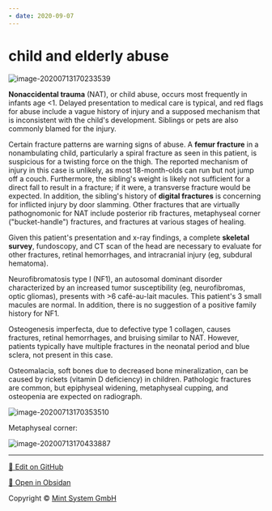 ```yaml
---
- date: 2020-09-07
---
```


# child and elderly abuse

<!-- nonaccidental trauma risks, features, management, vs OI and osteomalacia -->

![image-20200713170233539](https://photos.thisispiggy.com/file/wikiFiles/image-20200713170233539.png)

**Nonaccidental trauma** (NAT), or  child abuse, occurs most frequently in infants age <1. Delayed  presentation to medical care is typical, and red flags for abuse include a vague history of injury and a supposed mechanism that is inconsistent with the child's development. Siblings or pets are also commonly  blamed for the injury.

Certain fracture patterns are warning signs of abuse. A **femur fracture** in a nonambulating child, particularly a spiral fracture as seen in this patient, is suspicious for a twisting force on the  thigh. The reported mechanism of injury in this case is unlikely, as  most 18-month-olds can run but not jump off a couch. Furthermore, the  sibling's weight is likely not sufficient for a direct fall to result in a fracture; if it were, a transverse fracture would be expected. In addition, the sibling's history of **digital fractures** is concerning for inflicted injury by door slamming. Other fractures  that are virtually pathognomonic for NAT include posterior rib  fractures, metaphyseal corner ("bucket-handle") fractures, and fractures at various stages of healing.

Given this patient's presentation and x-ray findings, a complete **skeletal survey**, fundoscopy, and CT scan of the head are necessary to evaluate for other fractures, retinal hemorrhages, and intracranial injury (eg, subdural  hematoma).

Neurofibromatosis type I (NF1), an autosomal dominant disorder  characterized by an increased tumor susceptibility (eg, neurofibromas,  optic gliomas), presents with >6 café-au-lait macules. This  patient's 3 small macules are normal.  In addition, there is no  suggestion of a positive family history for NF1.

Osteogenesis imperfecta, due to defective type 1  collagen, causes fractures, retinal hemorrhages, and bruising similar to NAT. However, patients typically have multiple fractures in the  neonatal period and blue sclera, not present in this case.

Osteomalacia, soft bones due to decreased bone mineralization, can be  caused by rickets (vitamin D deficiency) in children. Pathologic  fractures are common, but epiphyseal widening, metaphyseal cupping, and  osteopenia are expected on radiograph.

![image-20200713170353510](https://photos.thisispiggy.com/file/wikiFiles/image-20200713170353510.png)

Metaphyseal corner:

![image-20200713170433887](https://photos.thisispiggy.com/file/wikiFiles/image-20200713170433887.png)


<hr>

[📝 Edit on GitHub](https://github.com/Mint-System/Knowledge/blob/master/child%20and%20elderly%20abuse.md)

[📂 Open in Obsidan](obsidian://open?vault=Knowledge%20Mint%20System&file=child%20and%20elderly%20abuse.md ':target=_self')

<footer>Copyright © <a href="https://www.mint-system.ch/">Mint System GmbH</a></footer>